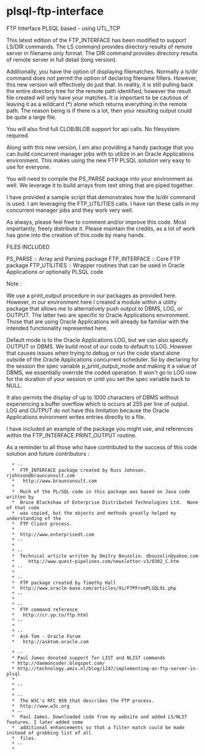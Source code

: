 # plsql-ftp-interface
FTP Interface PLSQL based - using UTL_TCP



This latest edition of the FTP_INTERFACE has been modified to support LS/DIR commands.
The LS command provides directory results of remote server in filename only format. The
DIR command provides directory results of remote server in full detail (long version).

Additionally, you have the option of displaying filematches. Normally a ls/dir command
does not permit the option of declaring filename filters. However, this new version will
effectively do just that. In reality, it is still pulling back the entire directory tree
for the remote path identified, however the result file created will only have your matches.
It is important to be cautious of leaving it as a wildcard (*) alone which returns everything
in the remote path. The reason being is if there is a lot, then your resulting output could
be quite a large file.

You will also find full CLOB/BLOB support for api calls. No filesystem required. 

Along with this new version, I am also providing a handy package that you can build concurrent
manager jobs with to utilize in an Oracle Applications environment. This makes using the new
FTP PLSQL solution very easy to use for everyone.

You will need to compile the PS_PARSE package into your environment as well. We leverage it to
build arrays from text string that are piped together.

I have provided a sample script that demonstrates how the ls/dir command is used. I am leveraging
the FTP_UTILITIES calls. I have ran these calls in my concurrent manager jobs and they work
very well.

As always, please feel free to comment and/or improve this code. Most importantly, freely distribute
it. Please maintain the credits, as a lot of work has gone into the creation of this code by
many hands.




FILES INCLUDED

PS_PARSE		:: Array and Parsing package
FTP_INTERFACE	:: Core FTP package
FTP_UTILITIES :: Wrapper routines that can be used in Oracle Applications or optionally PLSQL code

Note :

We use a print_output procedure in our packages as provided here. However, in our environment here
I created a module within a utility package that allows me to alternatively push output to DBMS, LOG, or OUTPUT.
The latter two are specific to Oracle Applications environment. Those that are using Oracle Applications
will already be familiar with the intended functionality represented here.

Default mode is to the Oracle Applications LOG, but we can also specify OUTPUT or DBMS. We build most of our
code to default to LOG. However that causes issues when trying to debug or run the code stand alone outside
of the Oracle Applications concurrent scheduler. So by declaring for the session the spec variable p_print_output_mode
and making it a value of DBMS, we essentially override the coded operation. It won't go to LOG now for the duration
of your session or until you set the spec variable back to NULL.

It also permits the display of up to 1000 characters of DBMS without experiencing a buffer overflow which is occurs
at 255 per line of output. LOG and OUTPUT do not have this limitation because the Oracle Applications evironment
writes entries directly to a file.

I have included an example of the package you might use, and references within the FTP_INTERFACE.PRINT_OUTPUT routine.


As a reminder to all those who have contributed to the success of this code solution and future
contributors :

      * --
      *  FTP_INTERFACE package created by Russ Johnson. rjohnson@braunconsult.com
      *   http://www.braunconsult.com
      *
      *  Much of the PL/SQL code in this package was based on Java code written by
      *  Bruce Blackshaw of Enterprise Distributed Technologies Ltd.  None of that code
      *  was copied, but the objects and methods greatly helped my understanding of the
      *  FTP Client process.
      *
      *  http://www.enterprisedt.com
      * --
      *
      * --
      *  Technical article wrriten by Dmitry Bouzolin. dbouzolin@yahoo.com
      *     http://www.quest-pipelines.com/newsletter-v3/0302_C.htm
      * --
      *
      * --
      *  FTP package created by Timothy Hall
      *  http://www.oracle-base.com/articles/9i/FTPFromPLSQL9i.php
      * --
      *
      * --
      *  FTP command reference
      *   http://cr.yp.to/ftp.html
      * --
      *
      * --
      *  Ask Tom - Oracle Forum
      *   http://asktom.oracle.com

      * --
      * Paul James donated support for LIST and NLIST commands
      * http://daemoncoder.blogspot.com/
      * http://technology.amis.nl/blog/1247/implementing-an-ftp-server-in-plsql
      *
      * --
      *
      * --
      *  The W3C's RFC 959 that describes the FTP process.
      *  http://www.w3c.org
      * --
      *  Paul James. Downloaded code from my website and added LS/NLST features. I later added some
      *  additional enhancements so that a filter match could be made instead of grabbing list of all
      *  files.
      * --
      *

